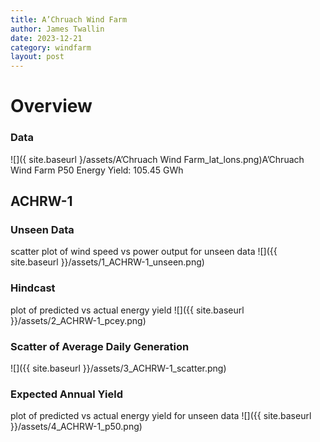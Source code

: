 ```yaml
---
title: A’Chruach Wind Farm
author: James Twallin
date: 2023-12-21
category: windfarm
layout: post
---
```

# Overview

### Data

![]({ site.baseurl }/assets/A’Chruach Wind Farm_lat_lons.png)A’Chruach Wind Farm P50 Energy Yield: 105.45 GWh

ACHRW-1
-------------
### Unseen Data 
scatter plot of wind speed vs power output for unseen data
![]({{ site.baseurl }}/assets/1_ACHRW-1_unseen.png)
### Hindcast 
plot of predicted vs actual energy yield
![]({{ site.baseurl }}/assets/2_ACHRW-1_pcey.png)
### Scatter of Average Daily Generation 

![]({{ site.baseurl }}/assets/3_ACHRW-1_scatter.png)
### Expected Annual Yield 
plot of predicted vs actual energy yield for unseen data
![]({{ site.baseurl }}/assets/4_ACHRW-1_p50.png)

